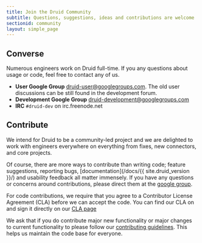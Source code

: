 ```yaml
---
title: Join the Druid Community
subtitle: Questions, suggestions, ideas and contributions are welcome
sectionid: community
layout: simple_page
---
```


## Converse

Numerous engineers work on Druid full-time. If you any questions about usage or code, feel free to contact any of us.

* **User Google Group** [druid-user@googlegroups.com](https://groups.google.com/forum/#!forum/druid-user). The old user discussions can be still found in the development forum.
* **Development Google Group** [druid-development@googlegroups.com](https://groups.google.com/d/forum/druid-development)
* **IRC** `#druid-dev` on irc.freenode.net

## Contribute

We intend for Druid to be a community-led project and we are delighted to
work with engineers everywhere on everything from fixes, new connectors, and
core projects.

Of course, there are more ways to contribute than writing code; feature
suggestions, reporting bugs, [documentation](/docs/{{ site.druid_version }}/) and
usability feedback all matter immensely. If you have any questions or
concerns around contributions, please direct them at the [google
group](https://groups.google.com/d/forum/druid-development).

For code contributions, we require that you agree to a Contributor License
Agreement (CLA) before we can accept the code. You can find our CLA on and
sign it directly on our [CLA page](/community/cla.html)

We ask that if you do contribute major new functionality or major changes to
current functionality to please follow our [contributing
guidelines](https://github.com/druid-io/druid/blob/master/CONTRIBUTING.md).
This helps us maintain the code base for everyone.
